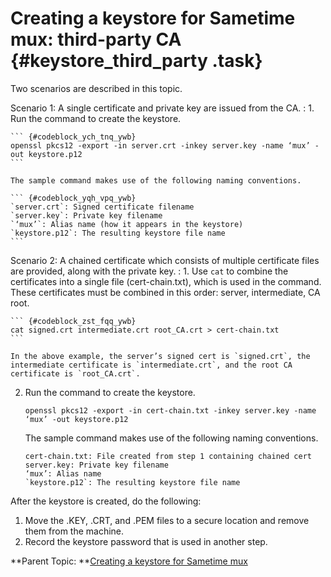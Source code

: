 # Creating a keystore for Sametime mux: third-party CA {#keystore_third_party .task}

Two scenarios are described in this topic.

Scenario 1: A single certificate and private key are issued from the CA.
:   1.  Run the command to create the keystore.

    ``` {#codeblock_ych_tnq_ywb}
    openssl pkcs12 -export -in server.crt -inkey server.key -name ‘mux’ -out keystore.p12
    ```

    The sample command makes use of the following naming conventions.

    ``` {#codeblock_yqh_vpq_ywb}
    `server.crt`: Signed certificate filename
    `server.key`: Private key filename
    `‘mux’`: Alias name (how it appears in the keystore)
    `keystore.p12`: The resulting keystore file name
    ```


Scenario 2: A chained certificate which consists of multiple certificate files are provided, along with the private key.
:   1.  Use `cat` to combine the certificates into a single file \(cert-chain.txt\), which is used in the command. These certificates must be combined in this order: server, intermediate, CA root.

    ``` {#codeblock_zst_fqq_ywb}
    cat signed.crt intermediate.crt root_CA.crt > cert-chain.txt 
    ```

    In the above example, the server’s signed cert is `signed.crt`, the intermediate certificate is `intermediate.crt`, and the root CA certificate is `root_CA.crt`.

2.  Run the command to create the keystore.

    ``` {#codeblock_bdc_sqq_ywb}
    openssl pkcs12 -export -in cert-chain.txt -inkey server.key -name ‘mux’ -out keystore.p12
    ```

    The sample command makes use of the following naming conventions.

    ``` {#codeblock_cdc_sqq_ywb}
    cert-chain.txt: File created from step 1 containing chained cert
    server.key: Private key filename
    ‘mux’: Alias name 
    `keystore.p12`: The resulting keystore file name
    ```


After the keystore is created, do the following:

1.  Move the .KEY, .CRT, and .PEM files to a secure location and remove them from the machine.
2.  Record the keystore password that is used in another step.

**Parent Topic: **[Creating a keystore for Sametime mux](t_keystore_mux.md)

